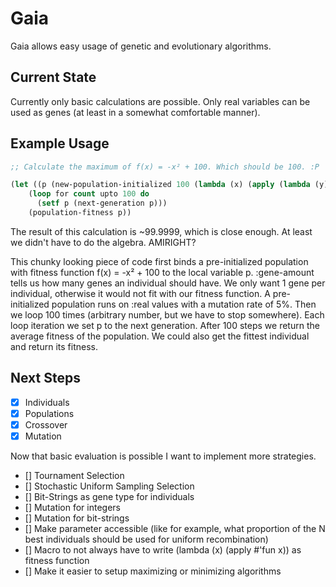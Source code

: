 # Gaia

Gaia allows easy usage of genetic and evolutionary algorithms.

## Current State

Currently only basic calculations are possible. Only real variables can be used as genes (at least in a somewhat comfortable manner).

## Example Usage

```lisp
;; Calculate the maximum of f(x) = -x² + 100. Which should be 100. :P

(let ((p (new-population-initialized 100 (lambda (x) (apply (lambda (y) (+ (- (* y y)) 100)) x)) :gene-amount 1)))
    (loop for count upto 100 do
      (setf p (next-generation p)))
    (population-fitness p))

```
The result of this calculation is ~99.9999, which is close enough. At least we didn't have to do the algebra. AMIRIGHT?

This chunky looking piece of code first binds a pre-initialized population with fitness function f(x) = -x² + 100 to the local variable p. :gene-amount tells us how many genes an individual should have. We only want 1 gene per individual, otherwise it would not fit with our fitness function.
A pre-initialized population runs on :real values with a mutation rate of 5%.
Then we loop 100 times (arbitrary number, but we have to stop somewhere).
Each loop iteration we set p to the next generation.
After 100 steps we return the average fitness of the population. We could also get the fittest individual and return its fitness.

## Next Steps

- [X] Individuals
- [X] Populations
- [X] Crossover
- [X] Mutation

Now that basic evaluation is possible I want to implement more strategies.

- [] Tournament Selection
- [] Stochastic Uniform Sampling Selection
- [] Bit-Strings as gene type for individuals
- [] Mutation for integers
- [] Mutation for bit-strings
- [] Make parameter accessible (like for example, what proportion of the N best individuals should be used for uniform recombination)
- [] Macro to not always have to write (lambda (x) (apply #'fun x)) as fitness function
- [] Make it easier to setup maximizing or minimizing algorithms
